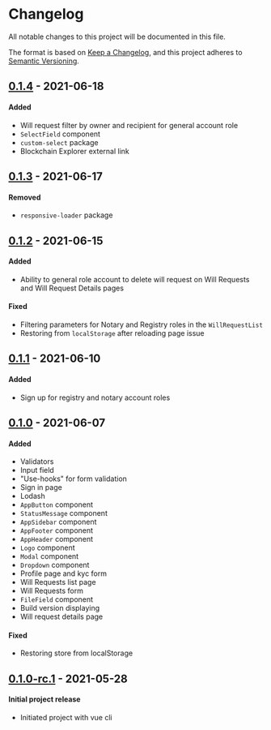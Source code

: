 # Changelog
All notable changes to this project will be documented in this file.

The format is based on [Keep a Changelog](https://keepachangelog.com/en/1.0.0/),
and this project adheres to [Semantic Versioning](https://semver.org/spec/v2.0.0.html).

## [0.1.4] - 2021-06-18
#### Added
- Will request filter by owner and recipient for general account role
- `SelectField` component
- `custom-select` package
- Blockchain Explorer external link

## [0.1.3] - 2021-06-17
#### Removed
- `responsive-loader` package

## [0.1.2] - 2021-06-15
#### Added
- Ability to general role account to delete will request on Will Requests and
  Will Request Details pages
#### Fixed
- Filtering parameters for Notary and Registry roles in the `WillRequestList`
- Restoring from `localStorage` after reloading page issue

## [0.1.1] - 2021-06-10
#### Added
- Sign up for registry and notary account roles

## [0.1.0] - 2021-06-07
#### Added
- Validators
- Input field
- "Use-hooks" for form validation
- Sign in page
- Lodash
- `AppButton` component
- `StatusMessage` component
- `AppSidebar` component
- `AppFooter` component
- `AppHeader` component
- `Logo` component
- `Modal` component
- `Dropdown` component
- Profile page and kyc form
- Will Requests list page
- Will Requests form
- `FileField` component
- Build version displaying
- Will request details page
#### Fixed
- Restoring store from localStorage

## [0.1.0-rc.1] - 2021-05-28
#### Initial project release
- Initiated project with vue cli

[Unreleased]: https://github.com/LedgerProject/LiV_frontend_2.0/compare/0.1.4...main
[0.1.4]: https://github.com/LedgerProject/LiV_frontend_2.0/compare/0.1.3...0.1.4
[0.1.3]: https://github.com/LedgerProject/LiV_frontend_2.0/compare/0.1.2...0.1.3
[0.1.2]: https://github.com/LedgerProject/LiV_frontend_2.0/compare/0.1.1...0.1.2
[0.1.1]: https://github.com/LedgerProject/LiV_frontend_2.0/compare/0.1.0...0.1.1
[0.1.0]: https://github.com/LedgerProject/LiV_frontend_2.0/compare/0.1.0-rc.1...0.1.0
[0.1.0-rc.1]: https://github.com/LedgerProject/LiV_frontend_2.0/tags/0.1.0-rc.1
